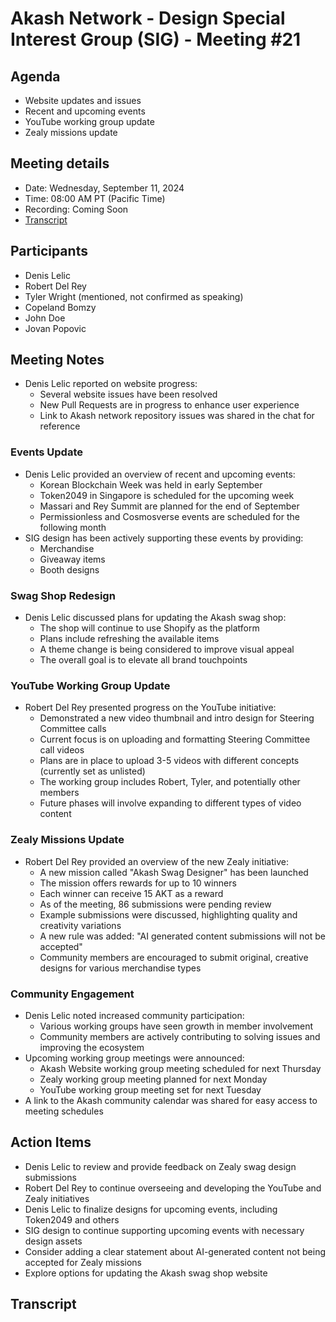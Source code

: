 # Akash Network - Design Special Interest Group (SIG) - Meeting #21

## Agenda

- Website updates and issues
- Recent and upcoming events
- YouTube working group update
- Zealy missions update


## Meeting details
- Date: Wednesday, September 11, 2024
- Time: 08:00 AM PT (Pacific Time)
- Recording: Coming Soon
- [Transcript](#transcript)

## Participants
- Denis Lelic
- Robert Del Rey
- Tyler Wright (mentioned, not confirmed as speaking)
- Copeland Bomzy
- John Doe
- Jovan Popovic


## Meeting Notes

- Denis Lelic reported on website progress:
  - Several website issues have been resolved
  - New Pull Requests are in progress to enhance user experience
  - Link to Akash network repository issues was shared in the chat for reference

### Events Update

- Denis Lelic provided an overview of recent and upcoming events:
  - Korean Blockchain Week was held in early September
  - Token2049 in Singapore is scheduled for the upcoming week
  - Massari and Rey Summit are planned for the end of September
  - Permissionless and Cosmosverse events are scheduled for the following month
- SIG design has been actively supporting these events by providing:
  - Merchandise
  - Giveaway items
  - Booth designs

### Swag Shop Redesign

- Denis Lelic discussed plans for updating the Akash swag shop:
  - The shop will continue to use Shopify as the platform
  - Plans include refreshing the available items
  - A theme change is being considered to improve visual appeal
  - The overall goal is to elevate all brand touchpoints

### YouTube Working Group Update

- Robert Del Rey presented progress on the YouTube initiative:
  - Demonstrated a new video thumbnail and intro design for Steering Committee calls
  - Current focus is on uploading and formatting Steering Committee call videos
  - Plans are in place to upload 3-5 videos with different concepts (currently set as unlisted)
  - The working group includes Robert, Tyler, and potentially other members
  - Future phases will involve expanding to different types of video content

### Zealy Missions Update

- Robert Del Rey provided an overview of the new Zealy initiative:
  - A new mission called "Akash Swag Designer" has been launched
  - The mission offers rewards for up to 10 winners
  - Each winner can receive 15 AKT as a reward
  - As of the meeting, 86 submissions were pending review
  - Example submissions were discussed, highlighting quality and creativity variations
  - A new rule was added: "AI generated content submissions will not be accepted"
  - Community members are encouraged to submit original, creative designs for various merchandise types

### Community Engagement

- Denis Lelic noted increased community participation:
  - Various working groups have seen growth in member involvement
  - Community members are actively contributing to solving issues and improving the ecosystem
- Upcoming working group meetings were announced:
  - Akash Website working group meeting scheduled for next Thursday
  - Zealy working group meeting planned for next Monday
  - YouTube working group meeting set for next Tuesday
- A link to the Akash community calendar was shared for easy access to meeting schedules

## Action Items

- Denis Lelic to review and provide feedback on Zealy swag design submissions
- Robert Del Rey to continue overseeing and developing the YouTube and Zealy initiatives
- Denis Lelic to finalize designs for upcoming events, including Token2049 and others
- SIG design to continue supporting upcoming events with necessary design assets
- Consider adding a clear statement about AI-generated content not being accepted for Zealy missions
- Explore options for updating the Akash swag shop website

## Transcript
